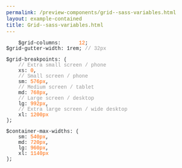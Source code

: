 ```yaml
--- 
permalink: /preview-components/grid--sass-variables.html
layout: example-contained 
title: Grid--sass-variables.html
---
```

<pre>
    <code>$grid-columns:      <span class="m">12</span>;
$grid-gutter-width: 1rem; <span class="cl">// 32px</span>

$grid-breakpoints: (
    <span class="cl">// Extra small screen / phone</span>
    xs: <span class="m">0</span>,
    <span class="cl">// Small screen / phone</span>
    sm: <span class="m">576px</span>,
    <span class="cl">// Medium screen / tablet</span>
    md: <span class="m">768px</span>,
    <span class="cl">// Large screen / desktop</span>
    lg: <span class="m">992px</span>,
    <span class="cl">// Extra large screen / wide desktop</span>
    xl: <span class="m">1200px</span>
);

$container-max-widths: (
    sm: <span class="m">540px</span>,
    md: <span class="m">720px</span>,
    lg: <span class="m">960px</span>,
    xl: <span class="m">1140px</span>
);</code>
</pre>

<style>
    pre {
        display: block;
        padding: 0;
        margin-top: 0;
        margin-bottom: 0;
        background-color: transparent;
        border: 0;
        font-family: SFMono-Regular, Menlo, Monaco, Consolas, "Liberation Mono", "Courier New", monospace;
        font-size: 98%;
        color: #212529;
    }

    code {
        padding: 0;
        background-color: transparent;
        border-radius: 0;
        font-family: inherit;
        font-size: inherit;
        color: inherit;
    }

    .cl {
        color: #999;
    }

    .m {
        color: #f60;
    }
</style>